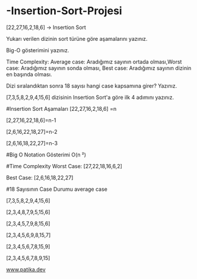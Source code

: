 ﻿# -Insertion-Sort-Projesi
[22,27,16,2,18,6] -> Insertion Sort

Yukarı verilen dizinin sort türüne göre aşamalarını yazınız.

Big-O gösterimini yazınız.

Time Complexity: Average case: Aradığımız sayının ortada olması,Worst case: Aradığımız sayının sonda olması, Best case: Aradığımız sayının dizinin en başında olması.

Dizi sıralandıktan sonra 18 sayısı hangi case kapsamına girer? Yazınız.

[7,3,5,8,2,9,4,15,6] dizisinin Insertion Sort'a göre ilk 4 adımını yazınız.

#Insertion Sort Aşamaları
[22,27,16,2,18,6] =n 

[2,27,16,22,18,6]=n-1 

[2,6,16,22,18,27]=n-2 

[2,6,16,18,22,27]=n-3 

#Big O Notation Gösterimi
O(n ²) 

#Time Complexity
Worst Case: [27,22,18,16,6,2]

Best Case: [2,6,16,18,22,27]

#18 Sayısının Case Durumu
average case 

[7,3,5,8,2,9,4,15,6]

[2,3,4,8,7,9,5,15,6]

[2,3,4,5,7,9,8,15,6]

[2,3,4,5,6,9,8,15,7]

[2,3,4,5,6,7,8,15,9]

[2,3,4,5,6,7,8,9,15]

www.patika.dev
